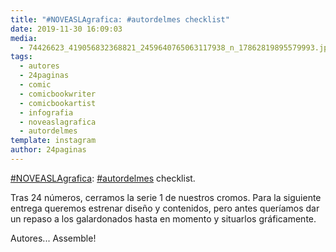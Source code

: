 ```yaml
---
title: "#NOVEASLAgrafica: #autordelmes checklist"
date: 2019-11-30 16:09:03
media: 
  - 74426623_419056832368821_2459640765063117938_n_17862819895579993.jpg
tags: 
  - autores
  - 24paginas
  - comic
  - comicbookwriter
  - comicbookartist
  - infografia
  - noveaslagrafica
  - autordelmes
template: instagram
author: 24paginas
---
```


[#NOVEASLAgrafica](/tags/noveaslagrafica): [#autordelmes](/tags/autordelmes) checklist.


Tras 24 números, cerramos la serie 1 de nuestros cromos. Para la siguiente entrega queremos estrenar diseño y contenidos, pero antes queríamos dar un repaso a los galardonados hasta en momento y situarlos gráficamente.


Autores... Assemble!







